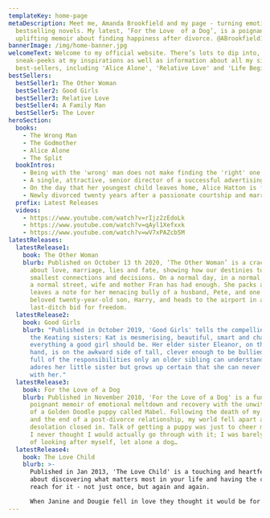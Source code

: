 ```yaml
---
templateKey: home-page
metaDescription: Meet me, Amanda Brookfield and my page - turning emotional
  bestselling novels. My latest, ‘For the Love  of a Dog’, is a poignant,
  uplifting memoir about finding happiness after divorce. @ABrookfield1
bannerImage: /img/home-banner.jpg
welcomeText: Welcome to my official website. There’s lots to dip into, with
  sneak-peeks at my inspirations as well as information about all my sixteen
  best-sellers, including 'Alice Alone', 'Relative Love' and 'Life Begins'.
bestSellers:
  bestSeller1: The Other Woman
  bestSeller2: Good Girls
  bestSeller3: Relative Love
  bestSeller4: A Family Man
  bestSeller5: The Lover
heroSection:
  books:
    - The Wrong Man
    - The Godmother
    - Alice Alone
    - The Split
  bookIntros:
    - Being with the 'wrong' man does not make finding the 'right' one any easier... While many regard her marriage with admiration and a touch of envy, Jane Lytton quietly reaches the shocking conclusion that her relationship with Michael, a successful banker with little time for her - or the nitty-gritty of family life - is failing.
    - A single, attractive, senior director of a successful advertising agency, Rachel Elliot has a handsome lover, close friends, and a clutch of beloved godchildren. But as her fortieth birthday approaches, so does a creeping sense of emptiness...
    - On the day that her youngest child leaves home, Alice Hatton is forced to confront the fact that she no longer loves her husband and that, without motherhood, her life is empty...
    - Newly divorced twenty years after a passionate courtship and marriage, Esther's and Lucas's lives are veering off course, as are the inner worlds of their two grown-up children. But can a family ever really be sliced in two?
  prefix: Latest Releases
  videos:
    - https://www.youtube.com/watch?v=rIjz2zEdoLk
    - https://www.youtube.com/watch?v=qAyl1Xefxxk
    - https://www.youtube.com/watch?v=wV7xPAZcb5M
latestReleases:
  latestRelease1:
    book: The Other Woman
    blurb: Published on October 13 th 2020, ‘The Other Woman’ is a crackling story
      about love, marriage, lies and fate, showing how our destinies turn on the
      smallest connections and decisions. On a normal day, in a normal house, on
      a normal street, wife and mother Fran has had enough. She packs a case,
      leaves a note for her menacing bully of a husband, Pete, and one for her
      beloved twenty-year-old son, Harry, and heads to the airport in a
      last-ditch bid for freedom.
  latestRelease2:
    book: Good Girls
    blurb: "Published in October 2019, 'Good Girls' tells the compelling story of
      the Keating sisters: Kat is mesmerising, beautiful, smart and charming -
      everything a good girl should be. Her elder sister Eleanor, on the other
      hand, is on the awkward side of tall, clever enough to be bullied, and
      full of the responsibilities only an older sibling can understand. She
      adores her little sister but grows up certain that she can never compete
      with her."
  latestRelease3:
    book: For the Love of a Dog
    blurb: Published in November 2018, 'For the Love of a Dog' is a funny and
      poignant memoir of emotional meltdown and recovery with the unwitting aid
      of a Golden Doodle puppy called Mabel. Following the death of my mother
      and the end of a post-divorce relationship, my world fell apart and
      desolation closed in. Talk of getting a puppy was just to cheer myself up.
      I never thought I would actually go through with it; I was barely capable
      of looking after myself, let alone a dog…
  latestRelease4:
    book: The Love Child
    blurb: >-
      Published in Jan 2013, 'The Love Child' is a touching and heartfelt story
      about discovering what matters most in your life and having the courage to
      reach for it - not just once, but again and again.

      When Janine and Dougie fell in love they thought it would be for ever. Fifteen years later their relationship is well and truly over, their daughter Stevie their one remaining connection...
---
```

